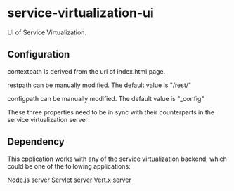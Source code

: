 # service-virtualization-ui
UI of Service Virtualization.

## Configuration
contextpath is derived from the url of index.html page.

restpath can be manually modified. The default value is "/rest/"

configpath can be manually modified. The default value is "_config"

These three properties need to be in sync with their counterparts in the service virtualization server


## Dependency
This cpplication works with any of the service virtualization backend, which could be one of the following
applications:

[Node.js server](https://github.com/dhui808/service-virtualization-nodejs)
[Servlet server](https://github.com/dhui808/service-virtualization-servlet)
[Vert.x server](https://github.com/dhui808/service-virtualization-vertx)
